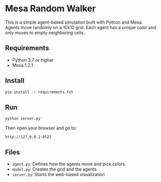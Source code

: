 # Mesa Random Walker

This is a simple agent-based simulation built with Python and Mesa.  
Agents move randomly on a 10x10 grid. Each agent has a unique color and only moves to empty neighboring cells.

## Requirements

- Python 3.7 or higher
- Mesa 1.2.1

## Install

```bash
pip install -r requirements.txt
```

## Run

```bash
python server.py
```

Then open your browser and go to:

```
http://127.0.0.1:8521
```

## Files

- `agent.py`: Defines how the agents move and pick colors
- `model.py`: Creates the grid and the agents
- `server.py`: Starts the web-based visualization



